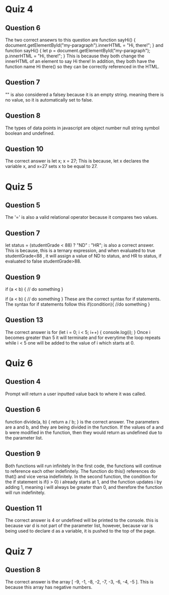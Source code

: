# Quiz 4

## Question 6

The two correct ansewrs to this question are 
function sayHi() {
    document.getElementById("my-paragraph").innerHTML = "Hi, there!";
} 
and 
function sayHi() {
    let p = document.getElementById("my-paragraph");
    p.innerHTML = "Hi, there!";
}
This is because they both change the innerHTML of an element to say Hi there! In addition, they both have the function name Hi there() so they can be correctly referenced in the HTML.

## Question 7

"" is also considered a falsey because it is an empty string. meaning there is no value, so it is automatically set to false.

## Question 8

The types of data points in javascript are object number null string symbol boolean and undefined.

## Question 10

The correct answer is
let x;
x = 27;
This is because, let x declares the variable x, and x=27 sets x to be equal to 27.

# Quiz 5

## Question 5

The '=' is also a valid relational operator because it compares two values.

## Question 7

let status = (studentGrade < 88) ? "ND" : "HR"; is also a correct answer. This is because, this is a ternary expression, and when evaluated to true studentGrade<88 , it will assign a value of ND to status, and HR to status, if evaluated to false studentGrade>88.

## Question 9

if (a < b)
{
    // do something
}

if (a < b) {
    // do something
}
These are the correct syntax for if statements. The syntax for if statements follow this
if(condition){
    //do something
}

## Question 13

The correct answer is 
for (let i = 0; i < 5; i++) {
    console.log(i);
}
Once i becomes greater than 5 it will terminate and for everytime the loop repeats while i < 5 one will be added to the value of i which starts at 0.

# Quiz 6

## Question 4

Prompt will return a user inputted value back to where it was called.

## Question 6

function divide(a, b) {
    return a / b;
}
is the correct answer. The parameters are a and b, and they are being divided in the function. If the values of a and b were modified in the function, then they would return as undefined due to the parameter list.

## Question 9

Both functions will run infinitely
In the first code, the functions will continue to reference each other indefinitely. The function do this() references do that() and vice versa indefinitely. In the second function, the condition for the if statement is if(i > 0) i already starts at 1, and the function updates i by adding 1, meaning i will always be greater than 0, and therefore the function will run indefinitely.

## Question 11

The correct answer is 4 or undefined will be printed to the console. this is because var d is not part of the parameter list, however, because var is being used to declare d as a variable, it is pushed to the top of the page.

# Quiz 7

## Question 8

The correct answer is the array [ -9, -1, -8, -2, -7, -3, -6, -4, -5 ]. This is because this array has negative numbers.